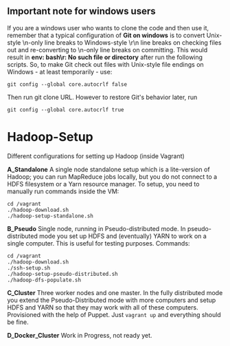 ## Important note for windows users

If you are a windows user who wants to clone the code and then use it, remember that a typical configuration of **Git on windows** is to convert Unix-style \n-only line breaks to Windows-style \r\n line breaks on checking files out and re-converting to \n-only line breaks on committing. This would result in **env: bash\r: No such file or directory** after run the following scripts. So, to make Git check out files with Unix-style file endings on Windows - at least temporarily - use:
```
git config --global core.autocrlf false
```
Then run git clone URL. However to restore Git's behavior later, run 
```
git config --global core.autocrlf true
```

# Hadoop-Setup

Different configurations for setting up Hadoop (inside Vagrant)


**A_Standalone** A single node standalone setup which is a lite-version of Hadoop; you can run MapReduce jobs locally, but you do not connect to a HDFS filesystem or a Yarn resource manager. 
To setup, you need to manually run commands inside the VM:

```
cd /vagrant
./hadoop-download.sh
./hadoop-setup-standalone.sh
```

**B_Pseudo** Single node, running in Pseudo-distributed mode. In pseudo-distributed mode you set up HDFS and (eventually) YARN to work on a single computer. This is useful for testing purposes.
Commands:

```
cd /vagrant
./hadoop-download.sh
./ssh-setup.sh
./hadoop-setup-pseudo-distributed.sh
./hadoop-dfs-populate.sh
```

**C_Cluster** Three worker nodes and one master. In the fully distributed mode you extend the Pseudo-Distributed mode with more computers and setup HDFS and YARN so that they may work with all of these computers. Provisioned with the help of Puppet. Just `vagrant up` and everything should be fine.

**D_Docker_Cluster** Work in Progress, not ready yet.
